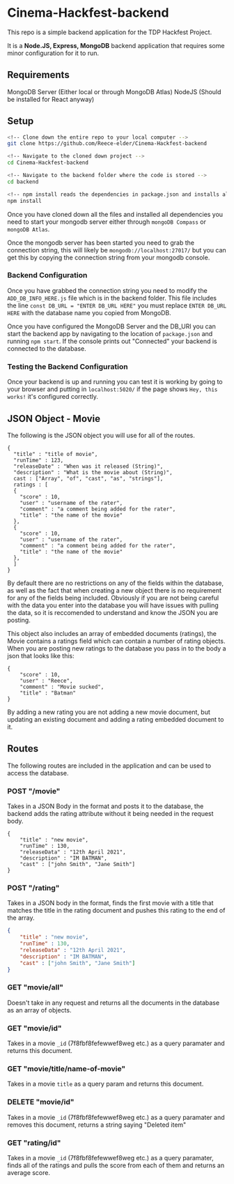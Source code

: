 # Cinema-Hackfest-backend

This repo is a simple backend application for the TDP Hackfest Project. 

It is a __Node.JS, Express, MongoDB__ backend application that requires some minor configuration for it to run. 

## Requirements

MongoDB Server (Either local or through MongoDB Atlas) 
NodeJS (Should be installed for React anyway) 

## Setup

``` bash
<!-- Clone down the entire repo to your local computer -->
git clone https://github.com/Reece-elder/Cinema-Hackfest-backend

<!-- Navigate to the cloned down project -->
cd Cinema-Hackfest-backend

<!-- Navigate to the backend folder where the code is stored -->
cd backend

<!-- npm install reads the dependencies in package.json and installs all the node modules needed -->
npm install

```

Once you have cloned down all the files and installed all dependencies you need to start your mongodb server either through `mongoDB Compass` or `mongoDB Atlas`. 

Once the mongodb server has been started you need to grab the connection string, this will likely be `mongodb://localhost:27017/` but you can get this by copying the connection string from your mongodb console. 


### Backend Configuration 

Once you have grabbed the connection string you need to modify the `ADD_DB_INFO_HERE.js` file which is in the backend folder. 
This file includes the line `const DB_URL = "ENTER DB_URL HERE"` you must replace `ENTER DB_URL HERE` with the database name you copied from MongoDB. 

Once you have configured the MongoDB Server and the DB_URl you can start the backend app by navigating to the location of `package.json` and running `npm start`. 
If the console prints out "Connected" your backend is connected to the database. 

 ### Testing the Backend Configuration 
 
Once your backend is up and running you can test it is working by going to your browser and putting in `localhost:5020/` if the page shows `Hey, this works!` it's configured correctly.

## JSON Object - Movie

The following is the JSON object you will use for all of the routes. 

``` 
{
  "title" : "title of movie",
  "runTime" : 123,
  "releaseDate" : "When was it released (String)",
  "description" : "What is the movie about (String)",
  cast : ["Array", "of", "cast", "as", "strings"],
  ratings : [
  {
    "score" : 10,
    "user" : "username of the rater",
    "comment" : "a comment being added for the rater", 
    "title" : "the name of the movie"
  }, 
  {
    "score" : 10,
    "user" : "username of the rater",
    "comment" : "a comment being added for the rater", 
    "title" : "the name of the movie"
  }, 
  ]
}
```

By default there are no restrictions on any of the fields within the database, as well as the fact that when creating a new object there is no requirement for any of the fields being included. Obviously if you are not being careful with the data you enter into the database you will have issues with pulling the data, so it is reccomended to understand and know the JSON you are posting. 

This object also includes an array of embedded documents (ratings), the Movie contains a ratings field which can contain a number of rating objects. 
When you are posting new ratings to the database you pass in to the body a json that looks like this: 

``` 
{
    "score" : 10,
    "user" : "Reece",
    "comment" : "Movie sucked",
    "title" : "Batman"
}
```
By adding a new rating you are not adding a new movie document, but updating an existing document and adding a rating embedded document to it. 

## Routes

The following routes are included in the application and can be used to access the database. 

### POST "/movie" 

Takes in a JSON Body in the format and posts it to the database, the backend adds the rating attribute without it being needed in the request body. 

``` 
{
    "title" : "new movie",
    "runTime" : 130,
    "releaseData" : "12th April 2021",
    "description" : "IM BATMAN",
    "cast" : ["john Smith", "Jane Smith"]
}
```

### POST "/rating"

Takes in a JSON body in the format, finds the first movie with a title that matches the title in the rating document and pushes this rating to the end of the array.

``` JSON
{
    "title" : "new movie",
    "runTime" : 130,
    "releaseData" : "12th April 2021",
    "description" : "IM BATMAN",
    "cast" : ["john Smith", "Jane Smith"]
}
```

### GET "movie/all"

Doesn't take in any request and returns all the documents in the database as an array of objects. 

### GET "movie/id"

Takes in a movie `_id` (7f8fbf8fefewwef8weg etc.) as a query paramater and returns this document. 

### GET "movie/title/name-of-movie"

Takes in a movie `title` as a query param and returns this document. 

### DELETE "movie/id"

Takes in a movie `_id` (7f8fbf8fefewwef8weg etc.) as a query paramater and removes this document, returns a string saying "Deleted item"

### GET "rating/id"

Takes in a movie `_id` (7f8fbf8fefewwef8weg etc.) as a query paramater, finds all of the ratings and pulls the score from each of them and returns an average score. 
